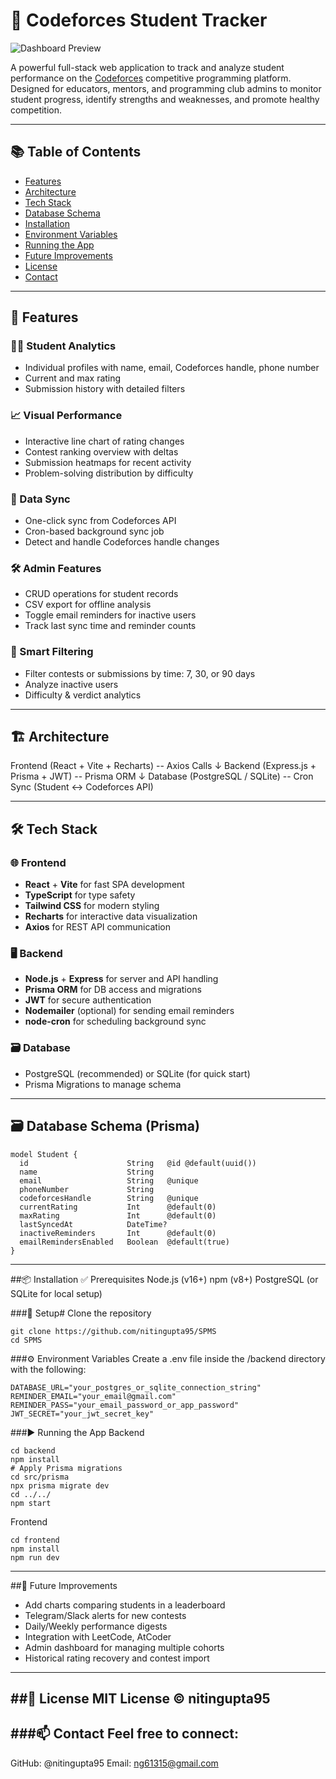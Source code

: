 # 🚀 Codeforces Student Tracker

![Dashboard Preview](https://res.cloudinary.com/draw-app/image/upload/v1750327297/Screenshot_2025-06-19_153023_dt9xy7.png)

A powerful full-stack web application to track and analyze student performance on the [Codeforces](https://codeforces.com/) competitive programming platform. Designed for educators, mentors, and programming club admins to monitor student progress, identify strengths and weaknesses, and promote healthy competition.

---

## 📚 Table of Contents

- [Features](#-features)
- [Architecture](#-architecture)
- [Tech Stack](#-tech-stack)
- [Database Schema](#-database-schema)
- [Installation](#-installation)
- [Environment Variables](#-environment-variables)
- [Running the App](#-running-the-app)  
- [Future Improvements](#-future-improvements)
- [License](#-license)
- [Contact](#-contact)

---

## 🌟 Features

### 👨‍🎓 Student Analytics
- Individual profiles with name, email, Codeforces handle, phone number
- Current and max rating
- Submission history with detailed filters

### 📈 Visual Performance
- Interactive line chart of rating changes
- Contest ranking overview with deltas
- Submission heatmaps for recent activity
- Problem-solving distribution by difficulty

### 🔄 Data Sync
- One-click sync from Codeforces API
- Cron-based background sync job
- Detect and handle Codeforces handle changes

### 🛠️ Admin Features
- CRUD operations for student records
- CSV export for offline analysis
- Toggle email reminders for inactive users
- Track last sync time and reminder counts

### 🧠 Smart Filtering
- Filter contests or submissions by time: 7, 30, or 90 days
- Analyze inactive users
- Difficulty & verdict analytics

---

## 🏗 Architecture
Frontend (React + Vite + Recharts)
-- Axios Calls
↓
Backend (Express.js + Prisma + JWT)
-- Prisma ORM
↓
Database (PostgreSQL / SQLite)
 -- Cron Sync (Student <-> Codeforces API)


---

## 🛠 Tech Stack

### 🌐 Frontend
- **React** + **Vite** for fast SPA development
- **TypeScript** for type safety
- **Tailwind CSS** for modern styling
- **Recharts** for interactive data visualization
- **Axios** for REST API communication

### 🖥 Backend
- **Node.js** + **Express** for server and API handling
- **Prisma ORM** for DB access and migrations
- **JWT** for secure authentication
- **Nodemailer** (optional) for sending email reminders
- **node-cron** for scheduling background sync

### 🗃 Database
- PostgreSQL (recommended) or SQLite (for quick start)
- Prisma Migrations to manage schema

---

## 🗃️ Database Schema (Prisma)

```prisma
model Student {
  id                      String   @id @default(uuid())
  name                    String
  email                   String   @unique
  phoneNumber             String
  codeforcesHandle        String   @unique
  currentRating           Int      @default(0)
  maxRating               Int      @default(0)
  lastSyncedAt            DateTime?
  inactiveReminders       Int      @default(0)
  emailRemindersEnabled   Boolean  @default(true)
}
```
---
##📦 Installation
✅ Prerequisites
Node.js (v16+)
npm (v8+)
PostgreSQL (or SQLite for local setup)

###🔧 Setup# Clone the repository
```
git clone https://github.com/nitingupta95/SPMS
cd SPMS
```
###⚙️ Environment Variables
Create a .env file inside the /backend directory with the following:
```
DATABASE_URL="your_postgres_or_sqlite_connection_string"
REMINDER_EMAIL="your_email@gmail.com"
REMINDER_PASS="your_email_password_or_app_password"
JWT_SECRET="your_jwt_secret_key"
 ```
###▶️ Running the App
Backend
```
cd backend
npm install
# Apply Prisma migrations
cd src/prisma
npx prisma migrate dev
cd ../../
npm start
```
 
 
Frontend
```
cd frontend
npm install
npm run dev
```
---
##📌 Future Improvements
 - Add charts comparing students in a leaderboard
 - Telegram/Slack alerts for new contests
 - Daily/Weekly performance digests
 - Integration with LeetCode, AtCoder
 - Admin dashboard for managing multiple cohorts
 - Historical rating recovery and contest import
---
 ##📜 License
MIT License © nitingupta95
---
###📫 Contact
Feel free to connect:
---
GitHub: @nitingupta95
Email: ng61315@gmail.com
